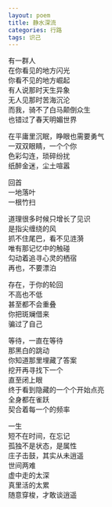 ```yaml
---
layout: poem
title: 静水深流
categories: 行路
tags: 识己
---
```

有一群人  
在你看见的地方闪光  
你看不见的地方崛起  
有人说那时天生异象  
无人见那时苦海沉沦  
而我，骑不了白马颠倒众生  
也错过了春天明媚世界  

在平庸里沉眠，睁眼也需要勇气  
一双双眼睛，一个个你  
色彩勾连，琐碎纷扰  
纸醉金迷，尘土喧嚣  

回首  
一地落叶  
一根竹扫  

道理很多时候只增长了见识  
是指尖缠绕的风  
抓不住尾巴，看不见涟漪  
唯有那记忆中的触碰  
勾动着追寻心灵的栖宿  
再也，不要漂泊

存在，于你的轮回  
不高也不低  
甚至都不会重叠  
你把斑斓借来  
骗过了自己  

等待，一直在等待  
那黑白的跳动  
你知道那里埋藏了答案  
挖开再寻找下一个  
直至闭上眼  
终于看到隐藏的一个个开始点亮  
全身都在雀跃  
契合着每一个的频率  

一生  
短不在时间，在忘记  
孤独不是状态，是属性  
庄子击鼓，其实从未逍遥  
世间两难  
虚中走的太深  
真里活的太累  
随意穿梭，才敢谈逍遥